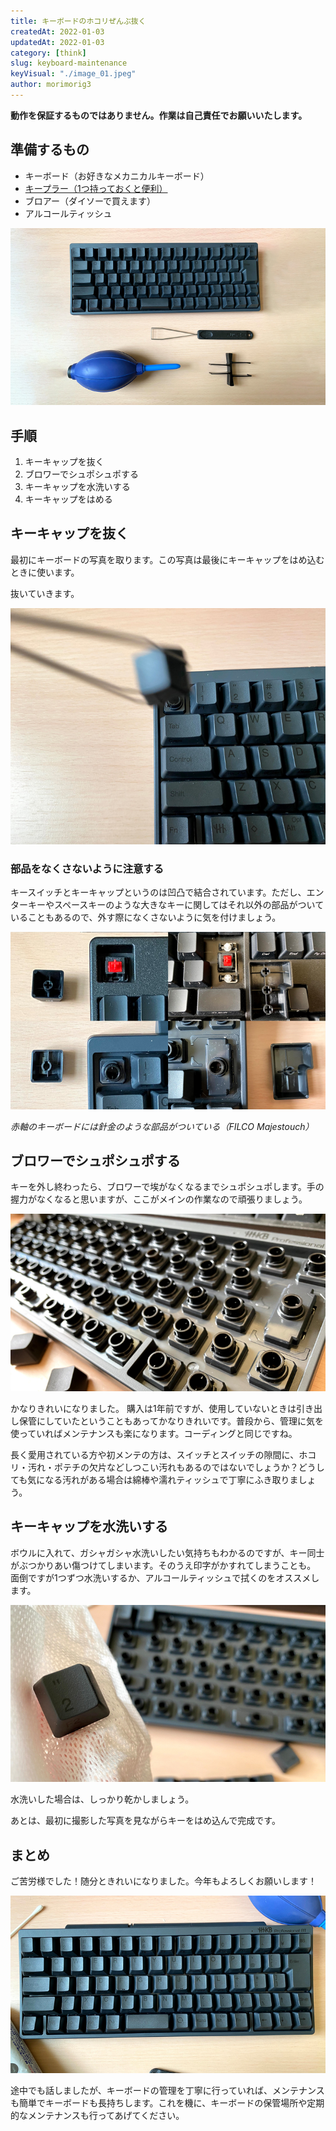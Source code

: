 ```yaml
---
title: キーボードのホコリぜんぶ抜く
createdAt: 2022-01-03
updatedAt: 2022-01-03
category: [think]
slug: keyboard-maintenance
keyVisual: "./image_01.jpeg"
author: morimorig3
---
```


**動作を保証するものではありません。作業は自己責任でお願いいたします。**

## 準備するもの

* キーボード（お好きなメカニカルキーボード）
* [キープラー（1つ持っておくと便利）](https://www.amazon.co.jp/s?k=%E3%82%AD%E3%83%BC%E3%83%97%E3%83%A9%E3%83%BC&__mk_ja_JP=%E3%82%AB%E3%82%BF%E3%82%AB%E3%83%8A&ref=nb_sb_noss)
* ブロアー（ダイソーで買えます）
* アルコールティッシュ

![用意するもの](./image_01.jpeg)

## 手順

1. キーキャップを抜く
2. ブロワーでシュポシュポする
3. キーキャップを水洗いする
4. キーキャップをはめる

## キーキャップを抜く

最初にキーボードの写真を取ります。この写真は最後にキーキャップをはめ込むときに使います。

抜いていきます。

![キーキャップを抜く](./image_02.jpeg)

### 部品をなくさないように注意する

キースイッチとキーキャップというのは凹凸で結合されています。ただし、エンターキーやスペースキーのような大きなキーに関してはそれ以外の部品がついていることもあるので、外す際になくさないように気を付けましょう。

![部品を無くさないようにする](./image_03.jpeg)

*赤軸のキーボードには針金のような部品がついている（FILCO Majestouch）*

## ブロワーでシュポシュポする

キーを外し終わったら、ブロワーで埃がなくなるまでシュポシュポします。手の握力がなくなると思いますが、ここがメインの作業なので頑張りましょう。

![ブロワーでしゅぽしゅぽする](./image_04.jpeg)

かなりきれいになりました。
購入は1年前ですが、使用していないときは引き出し保管にしていたということもあってかなりきれいです。普段から、管理に気を使っていればメンテナンスも楽になります。コーディングと同じですね。

長く愛用されている方や初メンテの方は、スイッチとスイッチの隙間に、ホコリ・汚れ・ポテチの欠片などしつこい汚れもあるのではないでしょうか？どうしても気になる汚れがある場合は綿棒や濡れティッシュで丁寧にふき取りましょう。

## キーキャップを水洗いする

ボウルに入れて、ガシャガシャ水洗いしたい気持ちもわかるのですが、キー同士がぶつかりあい傷つけてしまいます。そのうえ印字がかすれてしまうことも。
面倒ですが1つずつ水洗いするか、アルコールティッシュで拭くのをオススメします。

![キーキャップを水洗いする](./image_05.jpeg)

水洗いした場合は、しっかり乾かしましょう。

あとは、最初に撮影した写真を見ながらキーをはめ込んで完成です。

## まとめ

ご苦労様でした！随分ときれいになりました。今年もよろしくお願いします！

![まとめ](./image_06.jpeg)

途中でも話しましたが、キーボードの管理を丁寧に行っていれば、メンテナンスも簡単でキーボードも長持ちします。これを機に、キーボードの保管場所や定期的なメンテナンスも行ってあげてください。